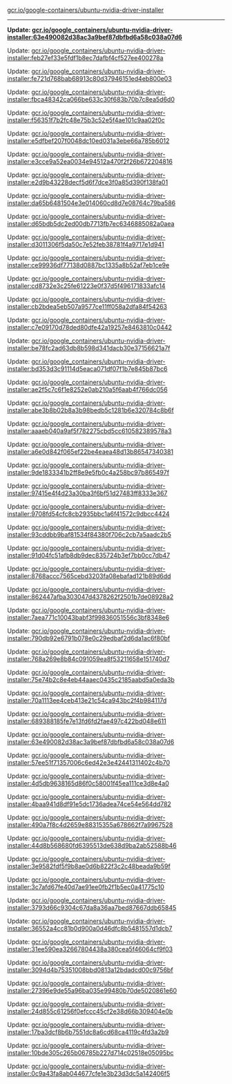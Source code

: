 [gcr.io/google-containers/ubuntu-nvidia-driver-installer](https://hub.docker.com/r/cruse/ubuntu-nvidia-driver-installer/tags/) 

----
**Update: [gcr.io/google_containers/ubuntu-nvidia-driver-installer:63e490082d38ac3a9bef87dbfbd6a58c038a07d6](https://hub.docker.com/r/cruse/ubuntu-nvidia-driver-installer/tags/)**

Update: [gcr.io/google_containers/ubuntu-nvidia-driver-installer:feb27ef33e5fdf1b8ec7dafbf4cf527ee400278a](https://hub.docker.com/r/cruse/ubuntu-nvidia-driver-installer/tags/)

Update: [gcr.io/google_containers/ubuntu-nvidia-driver-installer:fe721d768bab68913c80d37946151ed4eb800e03](https://hub.docker.com/r/cruse/ubuntu-nvidia-driver-installer/tags/)

Update: [gcr.io/google_containers/ubuntu-nvidia-driver-installer:fbca48342ca066be633c30f683b70b7c8ea5d6d0](https://hub.docker.com/r/cruse/ubuntu-nvidia-driver-installer/tags/)

Update: [gcr.io/google_containers/ubuntu-nvidia-driver-installer:f56351f7b2fc48e75b3c52e5f4ae101c9aa02f0c](https://hub.docker.com/r/cruse/ubuntu-nvidia-driver-installer/tags/)

Update: [gcr.io/google_containers/ubuntu-nvidia-driver-installer:e5dfbef207f0048dc10ed031a3ebe66a785b6012](https://hub.docker.com/r/cruse/ubuntu-nvidia-driver-installer/tags/)

Update: [gcr.io/google_containers/ubuntu-nvidia-driver-installer:e3cce9a52ea0034e94512a470f2f26b672204816](https://hub.docker.com/r/cruse/ubuntu-nvidia-driver-installer/tags/)

Update: [gcr.io/google_containers/ubuntu-nvidia-driver-installer:e2d9b43228decf5d6f7dce3f0a85d390f138fa01](https://hub.docker.com/r/cruse/ubuntu-nvidia-driver-installer/tags/)

Update: [gcr.io/google_containers/ubuntu-nvidia-driver-installer:da65b6481504e3e014060cd8d7e08764c79ba586](https://hub.docker.com/r/cruse/ubuntu-nvidia-driver-installer/tags/)

Update: [gcr.io/google_containers/ubuntu-nvidia-driver-installer:d65bdb5dc2ed00db7713fb7ec6346885082a0aea](https://hub.docker.com/r/cruse/ubuntu-nvidia-driver-installer/tags/)

Update: [gcr.io/google_containers/ubuntu-nvidia-driver-installer:d3011306f5da50c7e52feb38781f4a9717e1d941](https://hub.docker.com/r/cruse/ubuntu-nvidia-driver-installer/tags/)

Update: [gcr.io/google_containers/ubuntu-nvidia-driver-installer:ce99936df77138d0887bc1335a8b52af7eb1ce9e](https://hub.docker.com/r/cruse/ubuntu-nvidia-driver-installer/tags/)

Update: [gcr.io/google_containers/ubuntu-nvidia-driver-installer:cd8732e3c25fe61223e0f37d5f496171833afc14](https://hub.docker.com/r/cruse/ubuntu-nvidia-driver-installer/tags/)

Update: [gcr.io/google_containers/ubuntu-nvidia-driver-installer:cb2bdea5eb507a9577ce11ff058a2dfa84f54263](https://hub.docker.com/r/cruse/ubuntu-nvidia-driver-installer/tags/)

Update: [gcr.io/google_containers/ubuntu-nvidia-driver-installer:c7e09170d78ded80dfe42a19257e8463810c0442](https://hub.docker.com/r/cruse/ubuntu-nvidia-driver-installer/tags/)

Update: [gcr.io/google_containers/ubuntu-nvidia-driver-installer:be78fc2ad63db8b598d341dacb30e37156621a7f](https://hub.docker.com/r/cruse/ubuntu-nvidia-driver-installer/tags/)

Update: [gcr.io/google_containers/ubuntu-nvidia-driver-installer:bd353d3c91114d5eaca071df07f1b7e845b87bc6](https://hub.docker.com/r/cruse/ubuntu-nvidia-driver-installer/tags/)

Update: [gcr.io/google_containers/ubuntu-nvidia-driver-installer:ae2f5c7c6f1e8252e0ab210a5f6aab4f766dc056](https://hub.docker.com/r/cruse/ubuntu-nvidia-driver-installer/tags/)

Update: [gcr.io/google_containers/ubuntu-nvidia-driver-installer:abe3b8b02b8a3b98bedb5c1281b6e320784c8b6f](https://hub.docker.com/r/cruse/ubuntu-nvidia-driver-installer/tags/)

Update: [gcr.io/google_containers/ubuntu-nvidia-driver-installer:aaaeb040a9af5f782275cbd5cc610582389578a3](https://hub.docker.com/r/cruse/ubuntu-nvidia-driver-installer/tags/)

Update: [gcr.io/google_containers/ubuntu-nvidia-driver-installer:a6e0d842f065ef22be4eaea48d13b86547340381](https://hub.docker.com/r/cruse/ubuntu-nvidia-driver-installer/tags/)

Update: [gcr.io/google_containers/ubuntu-nvidia-driver-installer:9de1833341b2ff8e9e5fb0c4a258bc97b865497f](https://hub.docker.com/r/cruse/ubuntu-nvidia-driver-installer/tags/)

Update: [gcr.io/google_containers/ubuntu-nvidia-driver-installer:97415e4f4d23a30ba3f6bf51d27483ff8333e367](https://hub.docker.com/r/cruse/ubuntu-nvidia-driver-installer/tags/)

Update: [gcr.io/google_containers/ubuntu-nvidia-driver-installer:9708fd54cfc8cb2935bbc1a6f41572c9dbcc4424](https://hub.docker.com/r/cruse/ubuntu-nvidia-driver-installer/tags/)

Update: [gcr.io/google_containers/ubuntu-nvidia-driver-installer:93cddbb9baf81534f84380f706c2cb7a5aadc2b5](https://hub.docker.com/r/cruse/ubuntu-nvidia-driver-installer/tags/)

Update: [gcr.io/google_containers/ubuntu-nvidia-driver-installer:91d04fc51afb8db9dec835724b3ef7bb0cc7db47](https://hub.docker.com/r/cruse/ubuntu-nvidia-driver-installer/tags/)

Update: [gcr.io/google_containers/ubuntu-nvidia-driver-installer:8768accc7565cebd3203fa08ebafad121b89d6dd](https://hub.docker.com/r/cruse/ubuntu-nvidia-driver-installer/tags/)

Update: [gcr.io/google_containers/ubuntu-nvidia-driver-installer:862447afba303047d4378262f2501b7de08928a2](https://hub.docker.com/r/cruse/ubuntu-nvidia-driver-installer/tags/)

Update: [gcr.io/google_containers/ubuntu-nvidia-driver-installer:7aea771c10043babf3f99836051556c3bf8348e6](https://hub.docker.com/r/cruse/ubuntu-nvidia-driver-installer/tags/)

Update: [gcr.io/google_containers/ubuntu-nvidia-driver-installer:790db92e6791b078e0c29edbaf2d6da1ac6f80bf](https://hub.docker.com/r/cruse/ubuntu-nvidia-driver-installer/tags/)

Update: [gcr.io/google_containers/ubuntu-nvidia-driver-installer:768a269e8b84c091059ea8f53211658e151740d7](https://hub.docker.com/r/cruse/ubuntu-nvidia-driver-installer/tags/)

Update: [gcr.io/google_containers/ubuntu-nvidia-driver-installer:75e74b2c8e4eb44aaec0435c2185aabd5a0eda3b](https://hub.docker.com/r/cruse/ubuntu-nvidia-driver-installer/tags/)

Update: [gcr.io/google_containers/ubuntu-nvidia-driver-installer:70a1113ee4ceb413e21c54ca943bc2f4b984117d](https://hub.docker.com/r/cruse/ubuntu-nvidia-driver-installer/tags/)

Update: [gcr.io/google_containers/ubuntu-nvidia-driver-installer:689388185fe7e13fd6fd2fae497c422bd048e611](https://hub.docker.com/r/cruse/ubuntu-nvidia-driver-installer/tags/)

Update: [gcr.io/google_containers/ubuntu-nvidia-driver-installer:63e490082d38ac3a9bef87dbfbd6a58c038a07d6](https://hub.docker.com/r/cruse/ubuntu-nvidia-driver-installer/tags/)

Update: [gcr.io/google_containers/ubuntu-nvidia-driver-installer:57ee51f71357006c6ed42e3e42441311402c4b70](https://hub.docker.com/r/cruse/ubuntu-nvidia-driver-installer/tags/)

Update: [gcr.io/google_containers/ubuntu-nvidia-driver-installer:4d5db9638165d86f0c58001f45ea111ce3d8e4a0](https://hub.docker.com/r/cruse/ubuntu-nvidia-driver-installer/tags/)

Update: [gcr.io/google_containers/ubuntu-nvidia-driver-installer:4baa941d8df91e5dc1736adea74ce54e564dd782](https://hub.docker.com/r/cruse/ubuntu-nvidia-driver-installer/tags/)

Update: [gcr.io/google_containers/ubuntu-nvidia-driver-installer:490a7f8c4d2659e88315355a678662f7a9967528](https://hub.docker.com/r/cruse/ubuntu-nvidia-driver-installer/tags/)

Update: [gcr.io/google_containers/ubuntu-nvidia-driver-installer:44d8b568680fd6395513de638d9ba2ab52588b46](https://hub.docker.com/r/cruse/ubuntu-nvidia-driver-installer/tags/)

Update: [gcr.io/google_containers/ubuntu-nvidia-driver-installer:3e9582fdf5f9b8ae0d6b822f3c2c48beada9b59f](https://hub.docker.com/r/cruse/ubuntu-nvidia-driver-installer/tags/)

Update: [gcr.io/google_containers/ubuntu-nvidia-driver-installer:3c7afd67fe40d7ae91ee0fb2f1b5ec0a41775c10](https://hub.docker.com/r/cruse/ubuntu-nvidia-driver-installer/tags/)

Update: [gcr.io/google_containers/ubuntu-nvidia-driver-installer:3793d66c9304c67da8a36aa7bed87667ddb65845](https://hub.docker.com/r/cruse/ubuntu-nvidia-driver-installer/tags/)

Update: [gcr.io/google_containers/ubuntu-nvidia-driver-installer:36552a4cc81b0d900a0d46dfc8b5481557d1dcb7](https://hub.docker.com/r/cruse/ubuntu-nvidia-driver-installer/tags/)

Update: [gcr.io/google_containers/ubuntu-nvidia-driver-installer:31ee590ea32667804438a380cea5f46064cf9f03](https://hub.docker.com/r/cruse/ubuntu-nvidia-driver-installer/tags/)

Update: [gcr.io/google_containers/ubuntu-nvidia-driver-installer:3094d4b75351008bbd0813a12bdadcd00c9756bf](https://hub.docker.com/r/cruse/ubuntu-nvidia-driver-installer/tags/)

Update: [gcr.io/google_containers/ubuntu-nvidia-driver-installer:27396e9de55a96ba035e99480b70de5020861e60](https://hub.docker.com/r/cruse/ubuntu-nvidia-driver-installer/tags/)

Update: [gcr.io/google_containers/ubuntu-nvidia-driver-installer:24d855c61256f0efccc45cf2e38d66b309404e0b](https://hub.docker.com/r/cruse/ubuntu-nvidia-driver-installer/tags/)

Update: [gcr.io/google_containers/ubuntu-nvidia-driver-installer:17ba3dcf8b6b7551dc8a6cd68ca4119c4fd3a2b9](https://hub.docker.com/r/cruse/ubuntu-nvidia-driver-installer/tags/)

Update: [gcr.io/google_containers/ubuntu-nvidia-driver-installer:10bde305c265b06785b227d714c02518e05095bc](https://hub.docker.com/r/cruse/ubuntu-nvidia-driver-installer/tags/)

Update: [gcr.io/google_containers/ubuntu-nvidia-driver-installer:0c9a43fa8ab044677cfe1e3b23d3dc5a142406f5](https://hub.docker.com/r/cruse/ubuntu-nvidia-driver-installer/tags/)

